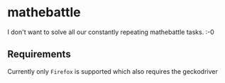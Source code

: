 # mathebattle

I don't want to solve all our constantly repeating mathebattle tasks. :-0


## Requirements
Currently only `Firefox` is supported which also requires the geckodriver